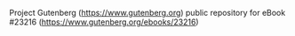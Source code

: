 Project Gutenberg (https://www.gutenberg.org) public repository for eBook #23216 (https://www.gutenberg.org/ebooks/23216)
